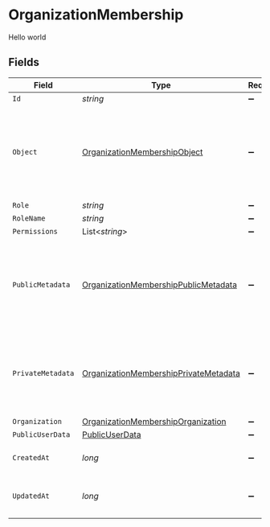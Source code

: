 # OrganizationMembership

Hello world


## Fields

| Field                                                                                                     | Type                                                                                                      | Required                                                                                                  | Description                                                                                               |
| --------------------------------------------------------------------------------------------------------- | --------------------------------------------------------------------------------------------------------- | --------------------------------------------------------------------------------------------------------- | --------------------------------------------------------------------------------------------------------- |
| `Id`                                                                                                      | *string*                                                                                                  | :heavy_minus_sign:                                                                                        | N/A                                                                                                       |
| `Object`                                                                                                  | [OrganizationMembershipObject](../../Models/Components/OrganizationMembershipObject.md)                   | :heavy_minus_sign:                                                                                        | String representing the object's type. Objects of the same type share the same value.<br/>                |
| `Role`                                                                                                    | *string*                                                                                                  | :heavy_minus_sign:                                                                                        | N/A                                                                                                       |
| `RoleName`                                                                                                | *string*                                                                                                  | :heavy_minus_sign:                                                                                        | N/A                                                                                                       |
| `Permissions`                                                                                             | List<*string*>                                                                                            | :heavy_minus_sign:                                                                                        | N/A                                                                                                       |
| `PublicMetadata`                                                                                          | [OrganizationMembershipPublicMetadata](../../Models/Components/OrganizationMembershipPublicMetadata.md)   | :heavy_minus_sign:                                                                                        | Metadata saved on the organization membership, accessible from both Frontend and Backend APIs             |
| `PrivateMetadata`                                                                                         | [OrganizationMembershipPrivateMetadata](../../Models/Components/OrganizationMembershipPrivateMetadata.md) | :heavy_minus_sign:                                                                                        | Metadata saved on the organization membership, accessible only from the Backend API                       |
| `Organization`                                                                                            | [OrganizationMembershipOrganization](../../Models/Components/OrganizationMembershipOrganization.md)       | :heavy_minus_sign:                                                                                        | N/A                                                                                                       |
| `PublicUserData`                                                                                          | [PublicUserData](../../Models/Components/PublicUserData.md)                                               | :heavy_minus_sign:                                                                                        | N/A                                                                                                       |
| `CreatedAt`                                                                                               | *long*                                                                                                    | :heavy_minus_sign:                                                                                        | Unix timestamp of creation.                                                                               |
| `UpdatedAt`                                                                                               | *long*                                                                                                    | :heavy_minus_sign:                                                                                        | Unix timestamp of last update.                                                                            |